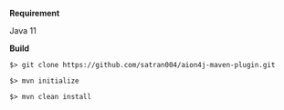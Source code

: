 **Requirement**

Java 11

**Build**
```
$> git clone https://github.com/satran004/aion4j-maven-plugin.git
```

```
$> mvn initialize
```
```
$> mvn clean install
```
